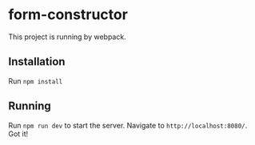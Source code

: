 # form-constructor

This project is running by webpack.

## Installation

Run `npm install`

## Running

Run `npm run dev` to start the server. Navigate to `http://localhost:8080/`.
Got it!